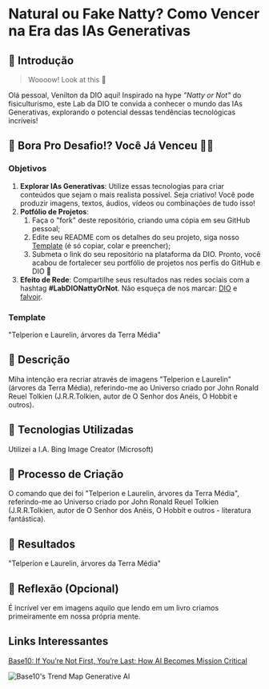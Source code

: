 # Natural ou Fake Natty? Como Vencer na Era das IAs Generativas

## 🚀 Introdução

> Woooow! Look at this 👀

Olá pessoal, Venilton da DIO aqui! Inspirado na hype _"Natty or Not"_ do fisiculturismo, este Lab da DIO te convida a conhecer o mundo das IAs Generativas, explorando o potencial dessas tendências tecnológicas incríveis!

## 🎯 Bora Pro Desafio!? Você Já Venceu 💪🤓

### Objetivos

1. **Explorar IAs Generativas**: Utilize essas tecnologias para criar conteúdos que sejam o mais realista possível. Seja criativo! Você pode produzir imagens, textos, áudios, vídeos ou combinações de tudo isso!
1. **Potfólio de Projetos**:
    1. Faça o "fork" deste repositório, criando uma cópia em seu GitHub pessoal;
    2. Edite seu README com os detalhes do seu projeto, siga nosso [Template](#template) (é só copiar, colar e preencher);
    3. Submeta o link do seu repositório na plataforma da DIO. Pronto, você acabou de fortalecer seu portfólio de projetos nos perfis do GitHub e DIO 🚀
1. **Efeito de Rede**: Compartilhe seus resultados nas redes sociais com a hashtag **#LabDIONattyOrNot**. Não esqueça de nos marcar: [DIO](https://www.linkedin.com/school/dio-makethechange) e [falvojr](https://www.linkedin.com/in/falvojr).

### Template


"Telperion e Laurelin, árvores da Terra Média"

## 📒 Descrição
Miha intenção era recriar através de imagens "Telperion e Laurelin" (árvores da Terra Média), referindo-me ao Universo criado por John Ronald Reuel Tolkien (J.R.R.Tolkien, autor de O Senhor dos Anéis, O Hobbit e outros).

## 🤖 Tecnologias Utilizadas
Utilizei a I.A. Bing Image Creator (Microsoft)

## 🧐 Processo de Criação
O comando que dei foi "Telperion e Laurelin, árvores da Terra Média", referindo-me ao Universo criado por John Ronald Reuel Tolkien (J.R.R.Tolkien, autor de O Senhor dos Anéis, O Hobbit e outros - literatura fantástica).

## 🚀 Resultados
"Telperion e Laurelin, árvores da Terra Média"


## 💭 Reflexão (Opcional)
É incrível ver em imagens aquilo que lendo em um livro criamos primeiramente em nossa própria mente.


## Links Interessantes

[Base10: If You’re Not First, You’re Last: How AI Becomes Mission Critical](https://base10.vc/post/generative-ai-mission-critical/)

![Base10's Trend Map Generative AI](https://github.com/digitalinnovationone/lab-natty-or-not/assets/730492/f4df26e8-f8f7-4419-8252-c69d73ea930c)

